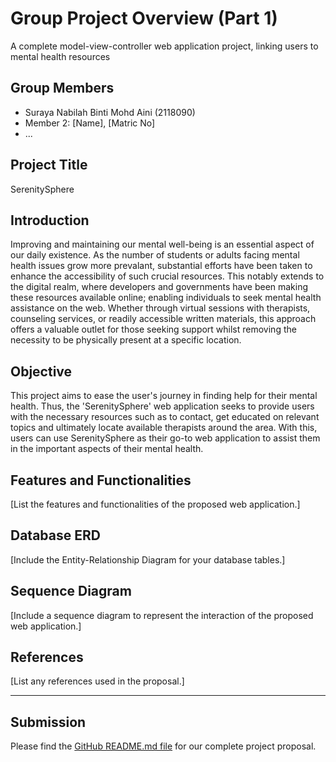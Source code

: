 # Group Project Overview (Part 1)
A complete model-view-controller web application project, linking users to mental health resources

## Group Members
- Suraya Nabilah Binti Mohd Aini (2118090)
- Member 2: [Name], [Matric No]
- ...

## Project Title
SerenitySphere

## Introduction
Improving and maintaining our mental well-being is an essential aspect of our daily existence. As the number of students or adults facing mental health issues grow more prevalant, substantial efforts have been taken to enhance the accessibility of such crucial resources. This notably extends to the digital realm, where developers and governments have been making these resources available online; enabling individuals to seek mental health assistance on the web. Whether through virtual sessions with therapists, counseling services, or readily accessible written materials, this approach offers a valuable outlet for those seeking support whilst removing the necessity to be physically present at a specific location.

## Objective
This project aims to ease the user's journey in finding help for their mental health. Thus, the 'SerenitySphere' web application seeks to provide users with the necessary resources such as to contact, get educated on relevant topics and ultimately locate available therapists around the area. With this, users can use SerenitySphere as their go-to web application to assist them in the important aspects of their mental health. 

## Features and Functionalities
[List the features and functionalities of the proposed web application.]

## Database ERD
[Include the Entity-Relationship Diagram for your database tables.]

## Sequence Diagram
[Include a sequence diagram to represent the interaction of the proposed web application.]

## References
[List any references used in the proposal.]

---

## Submission
Please find the [GitHub README.md file](URL) for our complete project proposal.
